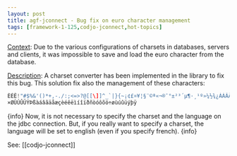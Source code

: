 ```yaml
---
layout: post
title: agf-jconnect - Bug fix on euro character management
tags: [framework-1-125,codjo-jconnect,hot-topics]
---
```

<u>Context</u>:
Due to the various configurations of charsets in databases, servers and clients, it was impossible to save and load the euro character from the database.

<u>Description</u>:
A charset converter has been implemented in the library to fix this bug.
This solution fix also the management of these characters:
```java
ÈÉÊ!"#$%&'()*+,-./:;<=>?@[[\]]^_`|}{~¡¢£¤¥¦§¨©ª«¬­®¯°±²³´µ¶·¸¹º»¼½¾¿ÀÁÂÃÄÅÆÇÈÉÊËÌÍÎÏÐÑÒÓÔÕÖ
×ØÙÚÛÜÝÞßàáâãäåæçèéêëìíîïðñòóôõö÷øùúûüýþÿ
```

{info}
Now, it is not necessary to specify the charset and the language on the jdbc connection.
But, if you really want to specify a charset, the language will be set to english (even if you specify french).
{info}

See: [[codjo-jconnect]]